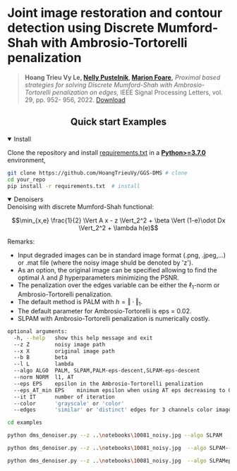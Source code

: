 # Joint image restoration and contour detection using Discrete Mumford-Shah with Ambrosio-Tortorelli penalization
> **Hoang Trieu Vy Le, [Nelly Pustelnik](https://perso.ens-lyon.fr/nelly.pustelnik/), [Marion Foare](https://perso.ens-lyon.fr/marion.foare/),**
*Proximal based strategies for solving Discrete Mumford-Shah with Ambrosio-Tortorelli penalization on edges,* IEEE Signal Processing Letters, vol. 29, pp. 952- 956, 2022. [Download](https://ieeexplore.ieee.org/abstract/document/9723590)

## <div align="center">Quick start Examples </div>

<details open>
<summary>Install</summary>

Clone the repository and install [requirements.txt]() in a
[**Python>=3.7.0**](https://www.python.org/) environment,


```bash
git clone https://github.com/HoangTrieuVy/GGS-DMS # clone
cd your_repo
pip install -r requirements.txt  # install
```

</details>

<details open>
<summary>Denoisers</summary>
Denoising with discrete Mumford-Shah functional:

$$\min_{x,e} \frac{1}{2} \Vert A x - z \Vert_2^2 + \beta \Vert (1-e)\odot Dx \Vert_2^2 + \lambda h(e)$$
 
 Remarks:
 * Input degraded images can be in standard image format (.png, .jpeg,...)  or .mat file (where the noisy image shuld be denoted by 'z').
 * As an option, the original image can be specified allowing to find the optimal $\lambda$ and $\beta$ hyperparameters minimizing the PSNR.
 * The penalization over the edges variable can be either the $\ell_1$-norm or Ambrosio-Tortorelli penalization.
 * The default method is PALM with $h = \Vert \cdot \Vert_1$.
 * The default parameter for Ambrosio-Tortorelli is  eps = 0.02.
 * SLPAM with Ambrosio-Tortorelli penalization is numerically costly.

```bash
optional arguments:
  -h, --help   show this help message and exit
  --z Z        noisy image path
  --x X        original image path
  --b B        beta
  --l L        lambda
  --algo ALGO  PALM, SLPAM,PALM-eps-descent,SLPAM-eps-descent
  --norm NORM  l1, AT
  --eps EPS    epsilon in the Ambrosio-Tortorelli penalization
  --eps_AT_min EPS    minimum epsilon when using AT eps decreasing to 0 
  --it IT      number of iteration
  --color      'grayscale' or 'color'
  --edges      'similar' or 'distinct' edges for 3 channels color images 
 ```
 
```bash
cd examples

python dms_denoiser.py --z ..\notebooks\10081_noisy.jpg --algo SLPAM  --b 4 --l 1e-2 

python dms_denoiser.py --z ..\notebooks\10081_noisy.jpg  --algo SLPAM--norm AT --b 4 --l 1e-2 --eps 0.02 --eps_AT_min 0.002

python dms_denoiser.py --z ..\notebooks\10081_noisy.jpg  --algo SLPAMeps-descent --norm AT --b 4 --l 3e-3 --eps 0.02 --eps_AT_min 0.002

 ```
  
